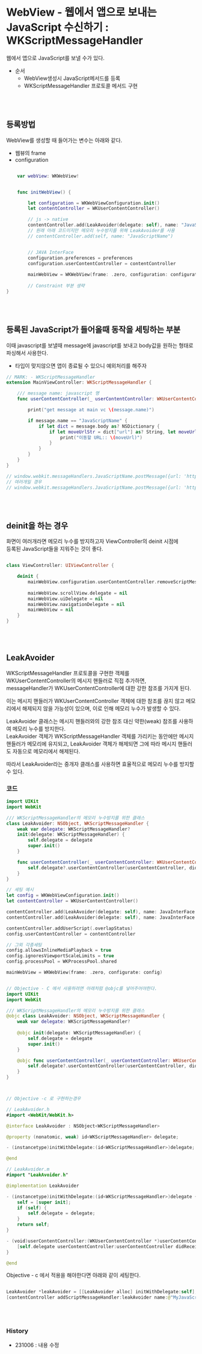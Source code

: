 # WebView - 웹에서 앱으로 보내는 JavaScript 수신하기 : WKScriptMessageHandler

웹에서 앱으로 JavaScript를 보낼 수가 있다.

- 순서
    - WebView생성시 JavaScript메서드를 등록
    - WKScriptMessageHandler 프로토콜 메서드 구현

<br><br>

## 등록방법

WebView를 생성할 때 들어가는 변수는 아래와 같다. 
- 웹뷰의 frame
- configuration 


```swift

    var webView: WKWebView!


    func initWebView() {

        let configuration = WKWebViewConfiguration.init()
        let contentController = WKUserContentController()

        // js -> native
        contentController.add(LeakAvoider(delegate: self), name: "JavaScriptName")
        // 원래 아래 코드이지만 메모리 누수방지를 위해 LeakAvoider를 사용
        // contentController.add(self, name: "JavaScriptName")


        // JAVA InterFace
        configuration.preferences = preferences
        configuration.userContentController = contentController
        
        mainWebView = WKWebView(frame: .zero, configuration: configuration)
        
        // Constraint 부분 생략
}
```

<br><br>

## 등록된 JavaScript가 들어올때 동작을 세팅하는 부분

이때 javascript를 보낼때 message에 javascript를 보내고 body값을 원하는 형태로 파싱해서 사용한다.

- 타입이 맞지않으면 앱이 종료될 수 있으니 예외처리를 해주자

```swift
// MARK: - WKScriptMessageHandler
extension MainViewController: WKScriptMessageHandler {

    /// message name: javascript 명
    func userContentController(_ userContentController: WKUserContentController, didReceive message: WKScriptMessage) {

        print("get message at main vc \(message.name)")

        if message.name == "JavaScriptName" {
            if let dict = message.body as? NSDictionary {
                if let moveUrlStr = dict["url"] as? String, let moveUrl = URL(string: moveUrlStr) {
                    print("이동할 URL:: \(moveUrl)")
                }
            }
        }
    }
}

// window.webkit.messageHandlers.JavaScriptName.postMessage({url: 'https://www.naver.com'})
// 여러개일 경우
// window.webkit.messageHandlers.JavaScriptName.postMessage({url: 'https://www.naver.com', topShow: true, postData: ' '})
```

<br><br>

## deinit을 하는 경우

화면이 여러개라면 메모리 누수를 방지하고자 ViewController의 deinit 시점에  
등록된 JavaScript들을 지워주는 것이 좋다. 

```swift

class ViewController: UIViewController {

    deinit {
        mainWebView.configuration.userContentController.removeScriptMessageHandler(forName: "myJavaScriptName")
    
        mainWebView.scrollView.delegate = nil
        mainWebView.uiDelegate = nil
        mainWebView.navigationDelegate = nil
        mainWebView = nil
    }
}
```

<br><br>

## LeakAvoider

WKScriptMessageHandler 프로토콜을 구현한 객체를   
WKUserContentController의 메시지 핸들러로 직접 추가하면,   
messageHandler가 WKUserContentController에 대한 강한 참조를 가지게 된다.   

이는 메시지 핸들러가 WKUserContentController 객체에 대한 참조를 끊지 않고 메모리에서 해제되지 않을 가능성이 있으며, 이로 인해 메모리 누수가 발생할 수 있다.  


LeakAvoider 클래스는 메시지 핸들러와의 강한 참조 대신 약한(weak) 참조를 사용하여 메모리 누수를 방지한다.  
LeakAvoider 객체가 WKScriptMessageHandler 객체를 가리키는 동안에만 메시지 핸들러가 메모리에 유지되고, LeakAvoider 객체가 해제되면 그에 따라 메시지 핸들러도 자동으로 메모리에서 해제된다.  

따라서 LeakAvoider라는 중개자 클래스를 사용하면 효율적으로 메모리 누수를 방지할 수 있다.  

### 코드 

```swift
import UIKit
import WebKit

/// WKScriptMessageHandler의 메모리 누수방지를 위한 클래스
class LeakAvoider: NSObject, WKScriptMessageHandler {
    weak var delegate: WKScriptMessageHandler?
    init(delegate: WKScriptMessageHandler) {
        self.delegate = delegate
        super.init()
    }

    func userContentController(_ userContentController: WKUserContentController, didReceive message: WKScriptMessage) {
        self.delegate?.userContentController(userContentController, didReceive: message)
    }
}

// 세팅 예시
let config = WKWebViewConfiguration.init()
let contentController = WKUserContentController()

contentController.add(LeakAvoider(delegate: self), name: JavaInterFace.JavaScriptA)
contentController.add(LeakAvoider(delegate: self), name: JavaInterFace.JavaScriptB)

contentController.addUserScript(.overlapStatus)
config.userContentController = contentController

// 그외 각종세팅
config.allowsInlineMediaPlayback = true
config.ignoresViewportScaleLimits = true
config.processPool = WKProcessPool.shared

mainWebView = WKWebView(frame: .zero, configurate: config)


// Objective - C 에서 사용하려면 아래처럼 @objc를 넣어주어야한다. 
import UIKit
import WebKit

/// WKScriptMessageHandler의 메모리 누수방지를 위한 클래스
@objc class LeakAvoider: NSObject, WKScriptMessageHandler {
    weak var delegate: WKScriptMessageHandler?
    
    @objc init(delegate: WKScriptMessageHandler) {
        self.delegate = delegate
        super.init()
    }

    @objc func userContentController(_ userContentController: WKUserContentController, didReceive message: WKScriptMessage) {
        self.delegate?.userContentController(userContentController, didReceive: message)
    }
}



// Objective -c 로 구현하는경우

// LeakAvoider.h
#import <WebKit/WebKit.h>

@interface LeakAvoider : NSObject<WKScriptMessageHandler>

@property (nonatomic, weak) id<WKScriptMessageHandler> delegate;

- (instancetype)initWithDelegate:(id<WKScriptMessageHandler>)delegate;

@end

// LeakAvoider.m
#import "LeakAvoider.h"

@implementation LeakAvoider

- (instancetype)initWithDelegate:(id<WKScriptMessageHandler>)delegate {
    self = [super init];
    if (self) {
        self.delegate = delegate;
    }
    return self;
}

- (void)userContentController:(WKUserContentController *)userContentController didReceiveScriptMessage:(WKScriptMessage *)message {
    [self.delegate userContentController:userContentController didReceiveScriptMessage:message];
}

@end
```


Objective - c 에서 적용을 해야한다면 아래와 같이 세팅한다.

```swift

LeakAvoider *leakAvoider = [[LeakAvoider alloc] initWithDelegate:self];
[contentController addScriptMessageHandler:leakAvoider name:@"MyJavaScriptName"];

```

<br><br>

### History

- 231006 : 내용 수정
